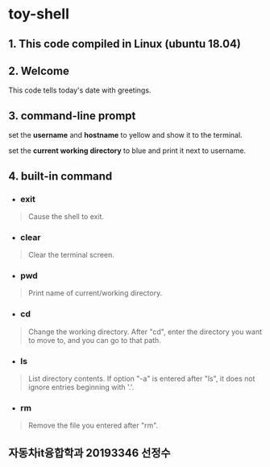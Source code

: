 # toy-shell

## 1. This code compiled in Linux (ubuntu 18.04)

## 2. Welcome

This code tells today's date with greetings.


## 3. command-line prompt
set the **username** and **hostname** to yellow and show it to the terminal.

set the **current working directory** to blue and print it next to username.

## 4. built-in command
* ### exit
> Cause the shell to exit.
* ### clear
> Clear the terminal screen.
* ### pwd
> Print name of current/working directory.
* ### cd
> Change the working directory.
> After "cd", enter the directory you want to move to, and you can go to that path.
* ### ls
> List directory contents.
> If option "-a" is entered after "ls", it does not ignore entries beginning with '.'.
* ### rm
> Remove the file you entered after "rm".

## 자동차it융합학과 20193346 선정수
